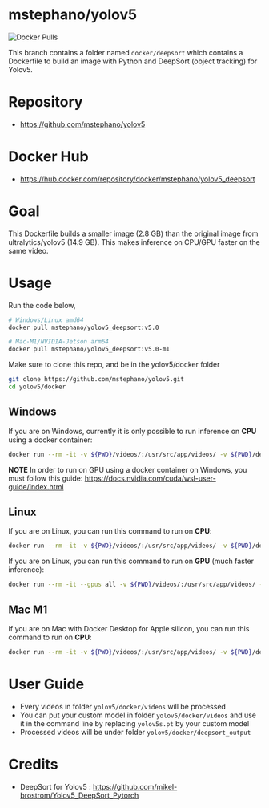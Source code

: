 # mstephano/yolov5

<img alt="Docker Pulls" src="https://img.shields.io/docker/pulls/mstephano/yolov5_deepsort">

This branch contains a folder named `docker/deepsort` which contains a Dockerfile to build an image with Python and DeepSort (object tracking) for Yolov5.

# Repository
- https://github.com/mstephano/yolov5

# Docker Hub
- https://hub.docker.com/repository/docker/mstephano/yolov5_deepsort

# Goal

This Dockerfile builds a smaller image (2.8 GB) than the original image from ultralytics/yolov5 (14.9 GB). This makes inference on CPU/GPU faster on the same video.

# Usage

Run the code below,

```bash
# Windows/Linux amd64
docker pull mstephano/yolov5_deepsort:v5.0

# Mac-M1/NVIDIA-Jetson arm64
docker pull mstephano/yolov5_deepsort:v5.0-m1
```

Make sure to clone this repo, and be in the yolov5/docker folder
```bash
git clone https://github.com/mstephano/yolov5.git
cd yolov5/docker
```

## Windows
If you are on Windows, currently it is only possible to run inference on **CPU** using a docker container:
```bash
docker run --rm -it -v ${PWD}/videos/:/usr/src/app/videos/ -v ${PWD}/deepsort_output/:/usr/src/app/inference/ mstephano/yolov5_deepsort:v5.0 /bin/bash -c "python track.py --source ./videos/ --yolo_weights ./videos/yolov5s.pt --save-vid"
```
**NOTE** In order to run on GPU using a docker container on Windows, you must follow this guide: https://docs.nvidia.com/cuda/wsl-user-guide/index.html

## Linux
If you are on Linux, you can run this command to run on **CPU**:
```bash
docker run --rm -it -v ${PWD}/videos/:/usr/src/app/videos/ -v ${PWD}/deepsort_output/:/usr/src/app/inference/ mstephano/yolov5_deepsort:v5.0 /bin/bash -c "python track.py --source ./videos/ --yolo_weights ./videos/yolov5s.pt --save-vid"
```

If you are on Linux, you can run this command to run on **GPU** (much faster inference):
```bash
docker run --rm -it --gpus all -v ${PWD}/videos/:/usr/src/app/videos/ -v ${PWD}/deepsort_output/:/usr/src/app/inference/ mstephano/yolov5_deepsort:v5.0 /bin/bash -c "python track.py --source ./videos/ --yolo_weights ./videos/yolov5s.pt --save-vid"
```

## Mac M1
If you are on Mac with Docker Desktop for Apple silicon, you can run this command to run on **CPU**:
```bash
docker run --rm -it -v ${PWD}/videos/:/usr/src/app/videos/ -v ${PWD}/deepsort_output/:/usr/src/app/inference/ mstephano/yolov5_deepsort:v5.0-m1 /bin/bash -c "python track.py --source ./videos/ --yolo_weights ./videos/yolov5s.pt --save-vid"
```

# User Guide
- Every videos in folder `yolov5/docker/videos` will be processed
- You can put your custom model in folder `yolov5/docker/videos` and use it in the command line by replacing `yolov5s.pt` by your custom model
- Processed videos will be under folder `yolov5/docker/deepsort_output`

# Credits
- DeepSort for Yolov5 : https://github.com/mikel-brostrom/Yolov5_DeepSort_Pytorch
